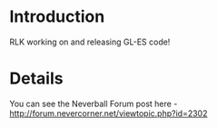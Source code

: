 # Introduction #

RLK working on and releasing GL-ES code!


# Details #

You can see the Neverball Forum post here - http://forum.nevercorner.net/viewtopic.php?id=2302